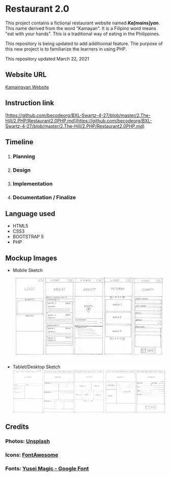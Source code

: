 # Restaurant 2.0

This project contains a fictional restaurant website named ***Ka\[mains\]yan***. This name derived from the word "Kamayan". It is a Filipino word means "eat with your hands". This is a traditional way of eating in the Philippines. 

This repository is being updated to add additionnal feature. The purpose of this new project is to familiarize the learners in using PHP.

This repository updated March 22, 2021

## Website URL 
[Kamainsyan Website](http://kamainsyan.free.nf/index.php)

## Instruction link
[https://github.com/becodeorg/BXL-Swartz-4-27/blob/master/2.The-Hill/2.PHP/Restaurant2.0PHP.md](https://github.com/becodeorg/BXL-Swartz-4-27/blob/master/2.The-Hill/2.PHP/Restaurant2.0PHP.md)

## Timeline
1. ### __Planning__ 
  
2. ### __Design__
  
3. ### __Implementation__
  
4. ### __Documentation / Finalize__

## Language used
- HTML5
- CSS3
- BOOTSTRAP 5
- PHP

## Mockup Images 
- Mobile Sketch
![Mobile Sketch](documentation/mobile_sketch.jpg)

- Tablet/Desktop Sketch
![Mobile Sketch](documentation/medium_sketch.jpg)
  
## Credits
### Photos: [Unsplash](https://unsplash.com/)
### Icons: [FontAwesome](https://fontawesome.com/)
### Fonts: [Yusei Magic - Google Font](https://fonts.google.com/specimen/Yusei+Magic?preview.text_type=custom)
